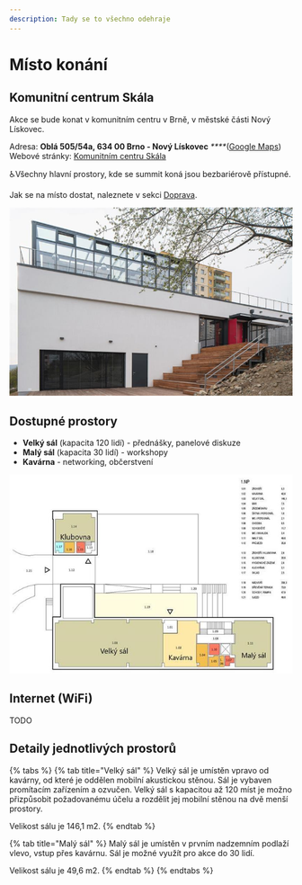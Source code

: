 ```yaml
---
description: Tady se to všechno odehraje
---
```


# Místo konání

## Komunitní centrum Skála

 Akce se bude konat v komunitním centru v Brně, v městské části Nový Lískovec.

Adresa: **Oblá 505/54a, 634 00 Brno - Nový Lískovec** _****_\([Google Maps](https://goo.gl/maps/wbZFMrzfBHDTtRRK8)\)  
Webové stránky: [Komunitním centru Skála](https://novy-liskovec.cz/komunitni-centrum-skala/ds-1389)

♿Všechny hlavní prostory, kde se summit koná jsou bezbariérově přístupné.

Jak se na místo dostat, naleznete v sekci [Doprava](prakticke-informace/doprava.md).

![](.gitbook/assets/kc-skala.jpeg)

## Dostupné prostory

* **Velký sál** \(kapacita 120 lidí\) - přednášky, panelové diskuze
* **Malý sál** \(kapacita 30 lidí\) - workshopy
* **Kavárna** - networking, občerstvení

![Sch&#xE9;ma Komunitn&#xED;ho centra Sk&#xE1;la - 1. nadzemn&#xED; podla&#x17E;&#xED;](.gitbook/assets/kc-skala-pudorys-1np%20%281%29.jpeg)

## Internet \(WiFi\)

TODO 

## Detaily jednotlivých prostorů

{% tabs %}
{% tab title="Velký sál" %}
Velký sál je umístěn vpravo od kavárny, od které je oddělen mobilní akustickou stěnou. Sál je vybaven promítacím zařízením a ozvučen. Velký sál s kapacitou až 120 míst je možno přizpůsobit požadovanému účelu a rozdělit jej mobilní stěnou na dvě menší prostory.

Velikost sálu je 146,1 m2.
{% endtab %}

{% tab title="Malý sál" %}
Malý sál je umístěn v prvním nadzemním podlaží vlevo, vstup přes kavárnu. Sál je možné využít pro akce do 30 lidí.

Velikost sálu je 49,6 m2.
{% endtab %}
{% endtabs %}



